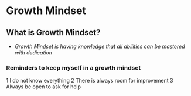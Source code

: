 # Growth Mindset

## What is Growth Mindset?
- *Growth Mindset is having knowledge that all abilities can be mastered with dedication*

### Reminders to keep myself in a growth mindset
1 I do not know everything
2 There is always room for improvement
3 Always be open to ask for help
